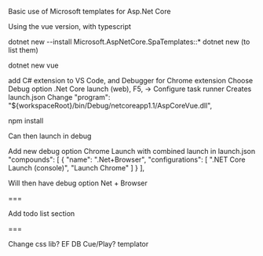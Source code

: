 Basic use of Microsoft templates for Asp.Net Core

Using the vue version, with typescript

dotnet new --install Microsoft.AspNetCore.SpaTemplates::*
dotnet new   (to list them)

dotnet new vue

add C# extension to VS Code, and Debugger for Chrome extension
Choose Debug option .Net Core launch (web), F5,  -> Configure task runner
Creates launch.json
Change "program": "${workspaceRoot}/bin/Debug/netcoreapp1.1/AspCoreVue.dll",

npm install

Can then launch in debug

Add new debug option  Chrome Launch
with combined launch in launch.json
"compounds": [
    {
        "name": ".Net+Browser",
        "configurations": [ ".NET Core Launch (console)", "Launch Chrome" ]
    }
],

Will then have debug option Net + Browser

===

Add todo list section


===

Change css lib?
EF DB
Cue/Play?
templator


